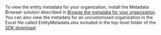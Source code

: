 To view the entity metadata for your organization, install the Metadata Browser solution described in [Browse the metadata for your organization](../developer/browse-your-metadata.md). You can also view the metadata for an uncustomized organization in the Excel file called EntityMetadata.xlsx included in the top-level folder of the [SDK download](http://go.microsoft.com/fwlink/?LinkID=512122).
